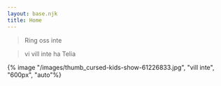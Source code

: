 ```yaml
---
layout: base.njk
title: Home
---
```


> Ring oss inte 

> vi vill inte ha Telia

{% image "/images/thumb_cursed-kids-show-61226833.jpg", "vill inte", "600px", "auto"%}
